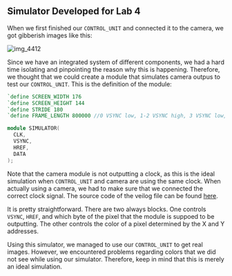 ## Simulator Developed for Lab 4
When we first finished our `CONTROL_UNIT` and connected it to the camera, we got gibberish images like this:

![img_4412](https://user-images.githubusercontent.com/42748229/48320204-c417d300-e5e4-11e8-823f-b81499c75236.jpg)

Since we have an integrated system of different components, we had a hard time isolating and pinpointing the reason why this is happening. Therefore, we thought that we could create a module that simulates camera outpus to test our `CONTROL_UNIT`. This is the definition of the module:

```verilog
`define SCREEN_WIDTH 176
`define SCREEN_HEIGHT 144
`define STRIDE 180
`define FRAME_LENGTH 800000 //0 VSYNC low, 1-2 VSYNC high, 3 VSYNC low, then start at 4, each row with 176*2 valid data bytes while HREF high, then 8 cycles while HREF low

module SIMULATOR(
  CLK,
  VSYNC,
  HREF,
  DATA
);
```

Note that the camera module is not outputting a clock, as this is the ideal simulation when `CONTROL_UNIT` and camera are using the same clock. When actually using a camera, we had to make sure that we connected the correct clock signal. The source code of the veilog file can be found [here](https://github.com/ECE3400-Team14/Lab4_FPGA/blob/master/Lab4_FPGA_Template/SIMULATOR.v).

It is pretty straightforward. There are two always blocks. One controls `VSYNC`, `HREF`, and which byte of the pixel that the module is suppoed to be outputting. The other controls the color of a pixel determined by the X and Y addresses.

Using this simulator, we managed to use our `CONTROL_UNIT` to get real images. However, we encountered problems regarding colors that we did not see while using our simulator. Therefore, keep in mind that this is merely an ideal simulation.
